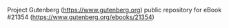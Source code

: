 Project Gutenberg (https://www.gutenberg.org) public repository for eBook #21354 (https://www.gutenberg.org/ebooks/21354)
